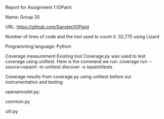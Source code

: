 Report for Assignment 1
IOPaint

Name: Group 20

URL: https://github.com/Sanster/IOPaint 

Number of lines of code and the tool used to count it: 32,775 using Lizard

Programming language: Python

Coverage measurement
Existing tool
<Inform the name of the existing tool that was executed and how it was executed>
Coverage.py was used to test coverage using unittest. Here is the command we run: 
coverage run --source=iopaint -m unittest discover -s iopaint/tests

Coverage results from coverage.py using unittest before our instrumentation and testing:

openaimodel.py:


common.py


util.py

